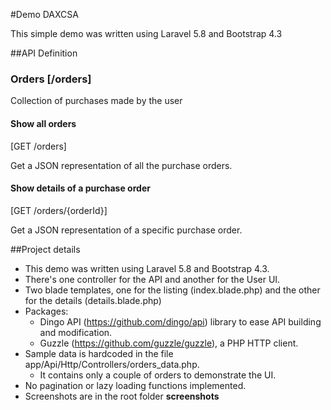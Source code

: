 #Demo DAXCSA

This simple demo was written using Laravel 5.8 and Bootstrap 4.3

##API Definition

### Orders [/orders]
Collection of purchases made by the user

#### Show all orders 
[GET /orders]

Get a JSON representation of all the purchase orders.

#### Show details of a purchase order 
[GET /orders/{orderId}]

Get a JSON representation of a specific purchase order.


##Project details
- This demo was written using Laravel 5.8 and Bootstrap 4.3.
- There's one controller for the API and another for the User UI.
- Two blade templates, one for the listing (index.blade.php) and the other for the details (details.blade.php)
- Packages:
    - Dingo API (https://github.com/dingo/api) library to ease API building and modification.
    - Guzzle (https://github.com/guzzle/guzzle), a PHP HTTP client.
- Sample data is hardcoded in the file app/Api/Http/Controllers/orders_data.php.
    - It contains only a couple of orders to demonstrate the UI.
- No pagination or lazy loading functions implemented.
- Screenshots are in the root folder **screenshots**